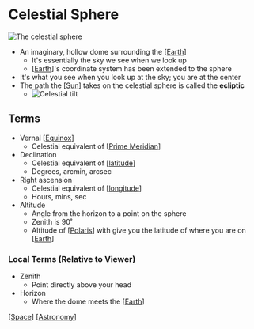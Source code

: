 # Celestial Sphere

![The celestial sphere](/assets/second-brain/2020-09-08-20-03-08.png)

- An imaginary, hollow dome surrounding the [[Earth]]
  - It's essentially the sky we see when we look up
  - [[Earth]]'s coordinate system has been extended to the sphere
- It's what you see when you look up at the sky; you are at the center
- The path the [[Sun]] takes on the celestial sphere is called the **ecliptic**
  - ![Celestial tilt](/assets/second-brain/2020-09-08-20-33-12.png)

## Terms

- Vernal [[Equinox]]
  - Celestial equivalent of [[Prime Meridian]]
- Declination
  - Celestial equivalent of [[latitude]]
  - Degrees, arcmin, arcsec
- Right ascension
  - Celestial equivalent of [[longitude]]
  - Hours, mins, sec
- Altitude
  - Angle from the horizon to a point on the sphere
  - Zenith is 90˚
  - Altitude of [[Polaris]] with give you the latitude of where you are on [[Earth]]

### Local Terms (Relative to Viewer)

- Zenith
  - Point directly above your head
- Horizon
  - Where the dome meets the [[Earth]]

[[Space]] [[Astronomy]]

[//begin]: # "Autogenerated link references for markdown compatibility"
[Earth]: earth "Earth 🜨"
[Sun]: sun "Sun"
[Equinox]: equinox "Equinox"
[Prime Meridian]: prime-meridian "Prime Meridian"
[latitude]: latitude "Latitude"
[longitude]: longitude "Longitude"
[Polaris]: polaris "Polaris"
[Space]: space "Space"
[Astronomy]: astronomy "Astronomy"
[//end]: # "Autogenerated link references"